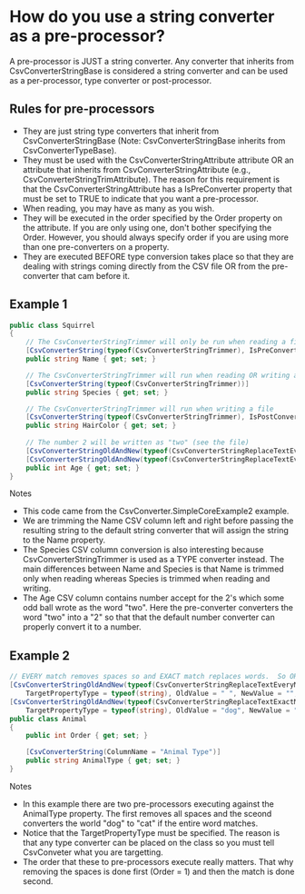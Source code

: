 # How do you use a string converter as a pre-processor?

A pre-processor is JUST a string converter.  Any converter that inherits from CsvConverterStringBase is considered a string converter and can be used as a per-processor, type converter or post-processor.

## Rules for pre-processors
- They are just string type converters that inherit from CsvConverterStringBase (Note: CsvConverterStringBase inherits from CsvConverterTypeBase).
- They must be used with the CsvConverterStringAttribute attribute OR an attribute that inherits from CsvConverterStringAttribute (e.g., CsvConverterStringTrimAttribute).  The reason for this requirement is that the CsvConverterStringAttribute has a IsPreConverter property that must be set to TRUE to indicate that you want a pre-processor. 
- When reading, you may have as many as you wish.
- They will be executed in the order specified by the Order property on the attribute.  If you are only using one, don't bother specifying the Order.  However, you should always specify order if you are using more than one pre-converters on a property.
- They are executed BEFORE type conversion takes place so that they are dealing with strings coming directly from the CSV file OR from the pre-converter that cam before it.

## Example 1
```c#
public class Squirrel
{
	// The CsvConverterStringTrimmer will only be run when reading a file. 
	[CsvConverterString(typeof(CsvConverterStringTrimmer), IsPreConverter = true)]
	public string Name { get; set; }

	// The CsvConverterStringTrimmer will run when reading OR writing a file
	[CsvConverterString(typeof(CsvConverterStringTrimmer))]
	public string Species { get; set; }

	// The CsvConverterStringTrimmer will run when writing a file
	[CsvConverterString(typeof(CsvConverterStringTrimmer), IsPostConverter = true)]
	public string HairColor { get; set; }
	
	// The number 2 will be written as "two" (see the file)
	[CsvConverterStringOldAndNew(typeof(CsvConverterStringReplaceTextEveryMatch), NewValue = "2", OldValue = "two", IsPreConverter = true)]
	[CsvConverterStringOldAndNew(typeof(CsvConverterStringReplaceTextEveryMatch), NewValue = "two", OldValue = "2", IsPostConverter = true)]
	public int Age { get; set; }
}
```

Notes
- This code came from the CsvConverter.SimpleCoreExample2 example.
- We are trimming the Name CSV column left and right before passing the resulting string to the default string converter that will assign the string to the Name property.
- The Species CSV column conversion is also interesting because CsvConverterStringTrimmer is used as a TYPE converter instead.  The main differences between Name and Species is that Name is trimmed only when reading whereas Species is trimmed when reading and writing.
- The Age CSV column contains number accept for the 2's which some odd ball wrote as the word "two".  Here the pre-converter converters the word "two" into a "2" so that that the default number converter can properly convert it to a number.

## Example 2
```c#
// EVERY match removes spaces so and EXACT match replaces words.  So ORDER MATTERS here so the exact match and find words.
[CsvConverterStringOldAndNew(typeof(CsvConverterStringReplaceTextEveryMatch),
	TargetPropertyType = typeof(string), OldValue = " ", NewValue = "", Order = 1, IsPreConverter = true)]
[CsvConverterStringOldAndNew(typeof(CsvConverterStringReplaceTextExactMatch),
	TargetPropertyType = typeof(string), OldValue = "dog", NewValue = "cat", Order = 2, IsPreConverter = true)]
public class Animal
{
	public int Order { get; set; }

	[CsvConverterString(ColumnName = "Animal Type")]
	public string AnimalType { get; set; }
}
```

Notes
- In this example there are two pre-processors executing against the AnimalType property.  The first removes all spaces and the sceond converters the world "dog" to "cat" if the entire word matches.  
-  Notice that the TargetPropertyType must be specified.  The reason is that any type converter can be placed on the class so you must tell CsvConveter what you are targetting.
- The order that these to pre-processors execute really matters.  That why removing the spaces is done first (Order = 1) and then the match is done second.
